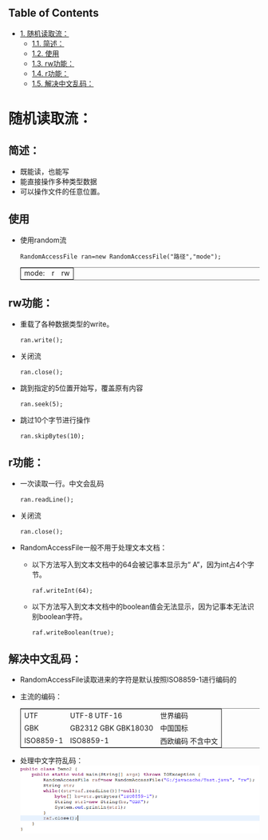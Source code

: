 <div id="table-of-contents">
<h2>Table of Contents</h2>
<div id="text-table-of-contents">
<ul>
<li><a href="#sec-1">1. 随机读取流：</a>
<ul>
<li><a href="#sec-1-1">1.1. 简述：</a></li>
<li><a href="#sec-1-2">1.2. 使用</a></li>
<li><a href="#sec-1-3">1.3. rw功能：</a></li>
<li><a href="#sec-1-4">1.4. r功能：</a></li>
<li><a href="#sec-1-5">1.5. 解决中文乱码：</a></li>
</ul>
</li>
</ul>
</div>
</div>

# 随机读取流：<a id="sec-1" name="sec-1"></a>

## 简述：<a id="sec-1-1" name="sec-1-1"></a>

-   既能读，也能写
-   能直接操作多种类型数据
-   可以操作文件的任意位置。

## 使用<a id="sec-1-2" name="sec-1-2"></a>

-   使用random流
    
        RandomAccessFile ran=new RandomAccessFile("路径","mode");
    
    <table border="2" cellspacing="0" cellpadding="6" rules="groups" frame="hsides">
    
    
    <colgroup>
    <col  class="left" />
    
    <col  class="left" />
    
    <col  class="left" />
    </colgroup>
    <tbody>
    <tr>
    <td class="left">mode:</td>
    <td class="left">r</td>
    <td class="left">rw</td>
    </tr>
    </tbody>
    </table>

## rw功能：<a id="sec-1-3" name="sec-1-3"></a>

-   重载了各种数据类型的write。
    
        ran.write();
-   关闭流
    
        ran.close();
-   跳到指定的5位置开始写，覆盖原有内容
    
        ran.seek(5);
-   跳过10个字节进行操作
    
        ran.skipBytes(10);

## r功能：<a id="sec-1-4" name="sec-1-4"></a>

-   一次读取一行。中文会乱码
    
        ran.readLine();
-   关闭流
    
        ran.close();
-   RandomAccessFile一般不用于处理文本文档：
    -   以下方法写入到文本文档中的64会被记事本显示为“    A”，因为int占4个字节。
        
            raf.writeInt(64);
    -   以下方法写入到文本文档中的boolean值会无法显示，因为记事本无法识别boolean字符。
        
            raf.writeBoolean(true);

## 解决中文乱码：<a id="sec-1-5" name="sec-1-5"></a>

-   RandomAccessFile读取进来的字符是默认按照ISO8859-1进行编码的
-   主流的编码：
    
    <table border="2" cellspacing="0" cellpadding="6" rules="groups" frame="hsides">
    
    
    <colgroup>
    <col  class="left" />
    
    <col  class="left" />
    
    <col  class="left" />
    </colgroup>
    <tbody>
    <tr>
    <td class="left">UTF</td>
    <td class="left">UTF-8   UTF-16</td>
    <td class="left">世界编码</td>
    </tr>
    
    
    <tr>
    <td class="left">GBK</td>
    <td class="left">GB2312 GBK GBK18030</td>
    <td class="left">中国国标</td>
    </tr>
    
    
    <tr>
    <td class="left">ISO8859-1</td>
    <td class="left">ISO8859-1</td>
    <td class="left">西欧编码  不含中文</td>
    </tr>
    </tbody>
    </table>
-   处理中文字符乱码：
    ![img](./images/io_random_4.png)
